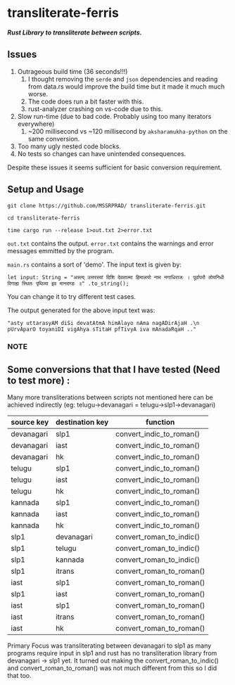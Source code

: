 # transliterate-ferris

***Rust Library to transliterate between scripts.***

## Issues

1. Outrageous build time (36 seconds!!!)
   1. I thought removing the `serde` and `json` dependencies and reading from data.rs would improve the build time but it made it much much worse.
   2. The code does run a bit faster with this.
   3. rust-analyzer crashing on vs-code due to this.
2. Slow run-time (due to bad code. Probably using too many iterators everywhere)    
   1. ~200 millisecond vs ~120 millisecond by `aksharamukha-python` on the same conversion.
3. Too many ugly nested code blocks.
4. No tests so changes can have unintended consequences.

Despite these issues it seems sufficient for basic conversion requirement.

## Setup and Usage

`git clone https://github.com/MSSRPRAD/ transliterate-ferris.git`

`cd transliterate-ferris`

`time cargo run --release 1>out.txt 2>error.txt`

`out.txt` contains the output.
`error.txt` contains the warnings and error messages emmitted by the program.

`main.rs` contains a sort of 'demo'. The input text is given by:

`let input: String = "अस्त्य् उत्तरस्यां दिशि देवतात्मा हिमालयो नाम नगाधिराजः ।
    पूर्वापरौ तोयनिधी विगाह्य स्थितः पृथिव्या इव मानदण्डः ॥"
        .to_string();`

You can change it to try different test cases.

The output generated for the above input text was:

`"asty uttarasyAM diSi devatAtmA himAlayo nAma nagADirAjaH .\n    pUrvAparO toyaniDI vigAhya sTitaH pfTivyA iva mAnadaRqaH .."`

### NOTE

## <b> Some conversions that that I have tested (Need to test more) :</b>

Many more transliterations between scripts not mentioned here can be achieved indirectly (eg: telugu->devanagari = telugu->slp1->devanagari)

| source key | destination key | function                 |
| ---------- | --------------- | ------------------------ |
| devanagari | slp1            | convert_indic_to_roman() |
| devanagari | iast            | convert_indic_to_roman() |
| devanagari | hk              | convert_indic_to_roman() |
| telugu     | slp1            | convert_indic_to_roman() |
| telugu     | iast            | convert_indic_to_roman() |
| telugu     | hk              | convert_indic_to_roman() |
| kannada    | slp1            | convert_indic_to_roman() |
| kannada    | iast            | convert_indic_to_roman() |
| kannada    | hk              | convert_indic_to_roman() |
| slp1       | devanagari      | convert_roman_to_indic() |
| slp1       | telugu          | convert_roman_to_indic() |
| slp1       | kannada         | convert_roman_to_indic() |
| slp1       | itrans          | convert_roman_to_roman() |
| iast       | slp1            | convert_roman_to_roman() |
| slp1       | iast            | convert_roman_to_roman() |
| iast       | slp1            | convert_roman_to_roman() |
| iast       | itrans          | convert_roman_to_roman() |
| iast       | hk              | convert_roman_to_roman() |

Primary Focus was transliterating between devanagari to slp1 as many programs require input in slp1 and rust has no transliteration library from devanagari -> slp1 yet. It turned out making the convert_roman_to_indic() and convert_roman_to_roman() was not much different from this so I did that too.